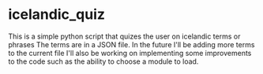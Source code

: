 # icelandic_quiz
This is a simple python script that quizes the user on icelandic terms or phrases
The terms are in a JSON file.
In the future I'll be adding more terms to the current file
I'll also be working on implementing some improvements to the code such as the ability to choose a module to load.
